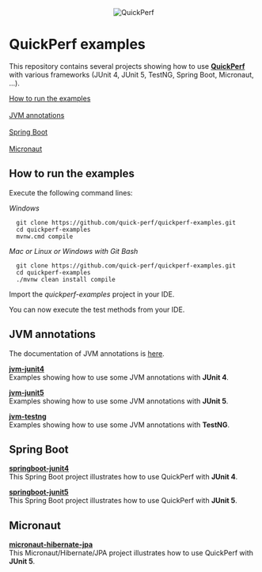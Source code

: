 <div align="center">
<img src="https://pbs.twimg.com/profile_banners/926219963333038086/1518645789" alt="QuickPerf"/>
</div>

# QuickPerf examples

This repository contains several projects showing how to use **[QuickPerf](https://github.com/quick-perf/quickperf)** with various frameworks (JUnit 4, JUnit 5, TestNG, Spring Boot, Micronaut, ...).

[How to run the examples](#How-to-run-the-examples) <br><br>
[JVM annotations](#JVM-annotations) <br><br>
[Spring Boot](#Spring-Boot) <br><br>
[Micronaut](#Micronaut)

## How to run the examples
Execute the following command lines:

*Windows*
```
  git clone https://github.com/quick-perf/quickperf-examples.git
  cd quickperf-examples
  mvnw.cmd compile
```

*Mac or Linux or Windows with Git Bash*
```
  git clone https://github.com/quick-perf/quickperf-examples.git
  cd quickperf-examples
  ./mvnw clean install compile
```

Import the _quickperf-examples_ project in your IDE.

You can now execute the test methods from your IDE.

## JVM annotations

The documentation of JVM annotations is [here](https://github.com/quick-perf/doc/wiki/JVM-annotations).

**[jvm-junit4](jvm-junit4)**<br>
Examples showing how to use some JVM annotations with **JUnit 4**.

**[jvm-junit5](jvm-junit5)**<br>
Examples showing how to use some JVM annotations with **JUnit 5**.

**[jvm-testng](jvm-testng)**<br>
Examples showing how to use some JVM annotations with **TestNG**.

## Spring Boot
**[springboot-junit4](springboot-junit4)**<br>
This Spring Boot project illustrates how to use QuickPerf with **JUnit 4**. 

**[springboot-junit5](springboot-junit5)**<br>
This Spring Boot project illustrates how to use QuickPerf with **JUnit 5**. 

## Micronaut
**[micronaut-hibernate-jpa](micronaut-hibernate-jpa)**<br>
This Micronaut/Hibernate/JPA project illustrates how to use QuickPerf with **JUnit 5**. 